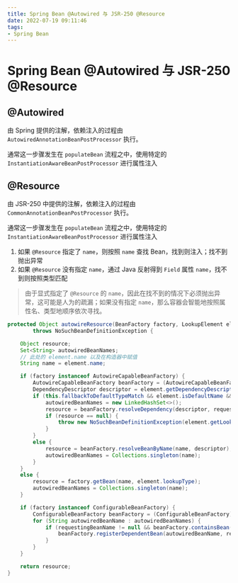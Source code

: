 ```yaml
---
title: Spring Bean @Autowired 与 JSR-250 @Resource 
date: 2022-07-19 09:11:46
tags:
- Spring Bean
---
```


# Spring Bean @Autowired 与 JSR-250 @Resource 

## 

## @Autowired

由 Spring 提供的注解，依赖注入的过程由 `AutowiredAnnotationBeanPostProcessor` 执行。

通常这一步骤发生在 `populateBean` 流程之中，使用特定的 `InstantiationAwareBeanPostProcessor` 进行属性注入



## @Resource

由 JSR-250 中提供的注解，依赖注入的过程由 `CommonAnnotationBeanPostProcessor` 执行。

通常这一步骤发生在 `populateBean` 流程之中，使用特定的 `InstantiationAwareBeanPostProcessor` 进行属性注入


1. 如果 `@Resource` 指定了 `name`，则按照 `name` 查找 Bean，找到则注入；找不到抛出异常
2. 如果 `@Resource` 没有指定 `name`，通过 Java 反射得到 `Field` 属性 `name`，找不到则按照类型匹配


> 由于显式指定了 `@Resource` 的 `name`，因此在找不到的情况下必须抛出异常，这可能是人为的疏漏；如果没有指定 `name`，那么容器会智能地按照属性名、类型地顺序依次寻找。


```java
protected Object autowireResource(BeanFactory factory, LookupElement element, @Nullable String requestingBeanName)
        throws NoSuchBeanDefinitionException {

    Object resource;
    Set<String> autowiredBeanNames;
    // 此处的 element.name 以及在构造器中赋值
    String name = element.name;

    if (factory instanceof AutowireCapableBeanFactory) {
        AutowireCapableBeanFactory beanFactory = (AutowireCapableBeanFactory) factory;
        DependencyDescriptor descriptor = element.getDependencyDescriptor();
        if (this.fallbackToDefaultTypeMatch && element.isDefaultName && !factory.containsBean(name)) {
            autowiredBeanNames = new LinkedHashSet<>();
            resource = beanFactory.resolveDependency(descriptor, requestingBeanName, autowiredBeanNames, null);
            if (resource == null) {
                throw new NoSuchBeanDefinitionException(element.getLookupType(), "No resolvable resource object");
            }
        }
        else {
            resource = beanFactory.resolveBeanByName(name, descriptor);
            autowiredBeanNames = Collections.singleton(name);
        }
    }
    else {
        resource = factory.getBean(name, element.lookupType);
        autowiredBeanNames = Collections.singleton(name);
    }

    if (factory instanceof ConfigurableBeanFactory) {
        ConfigurableBeanFactory beanFactory = (ConfigurableBeanFactory) factory;
        for (String autowiredBeanName : autowiredBeanNames) {
            if (requestingBeanName != null && beanFactory.containsBean(autowiredBeanName)) {
                beanFactory.registerDependentBean(autowiredBeanName, requestingBeanName);
            }
        }
    }

    return resource;
}
```
